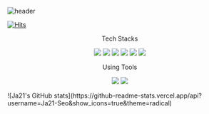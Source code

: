 ![header](https://capsule-render.vercel.app/api?type=Waving&color=gradient&height=300&section=header&text=Space%20for%20Ja21&fontSize=90)


[![Hits](https://hits.seeyoufarm.com/api/count/incr/badge.svg?url=https%3A%2F%2Fgithub.com%2FJa21-Seo%2Fhit-counter&count_bg=%233D7CC8&title_bg=%23555555&icon=&icon_color=%23E7E7E7&title=hits&edge_flat=false)](https://hits.seeyoufarm.com)

<p align = "center"> Tech Stacks </p>

<p align = "center">
<img src="https://img.shields.io/badge/Python-3766AB?style=flat-square&logo=Python&logoColor=white"/></a>
<img src="https://img.shields.io/badge/CSharp-239120?style=flat-square&logo=CSharp&logoColor=white"/></a>
<img src="https://img.shields.io/badge/C-A8B9CC?style=flat-square&logo=C&logoColor=white"/></a>
<img src="https://img.shields.io/badge/C++-00599C?style=flat-square&logo=c%2B%2B&&logoColor=white"/></a>
<img src="https://img.shields.io/badge/JavaScript-F7DF1E?style=flat-square&logo=JavaScript&logoColor=white"/></a>
<img src="https://img.shields.io/badge/php-777BB4?style=flat-square&logo=php&logoColor=white"/></a>
</p>

<p align = "center"> Using Tools </p>

<p align = "center">
<img src="https://img.shields.io/badge/Unity-FFFFFF?style=flat-square&logo=Unity&logoColor=black"/></a>
<img src="https://img.shields.io/badge/AndroidStudio-3DDC84?style=flat-square&logo=AndroidStudio&logoColor=white"/></a>
</p>
![Ja21's GitHub stats](https://github-readme-stats.vercel.app/api?username=Ja21-Seo&show_icons=true&theme=radical)